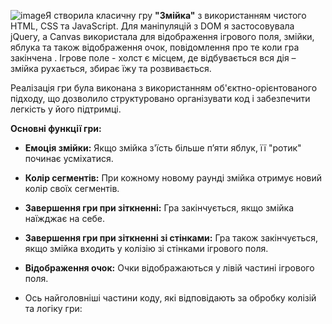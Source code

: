 ![image](https://github.com/user-attachments/assets/d17e7a21-a8c4-4f56-936a-b6eab0241e02)Я створила класичну гру **"Змійка"** з використанням чистого HTML, CSS та JavaScript.
Для маніпуляцій з DOM я застосовувала jQuery, а Canvas використала для відображення ігрового поля, змійки, яблука та також відображення очок, повідомлення про те коли гра закінчена . 
Ігрове поле - холст є місцем, де відбувається вся дія – змійка рухається, збирає їжу та розвивається.

Реалізація гри була виконана з використанням об'єктно-орієнтованого підходу, що дозволило структуровано організувати код і забезпечити легкість у його підтримці.

**Основні функції гри:**
* **Емоція змійки:** Якщо змійка з'їсть більше п’яти яблук, її "ротик" починає усміхатися.
* **Колір сегментів:** При кожному новому раунді змійка отримує новий колір своїх сегментів.
* **Завершення гри при зіткненні:** Гра закінчується, якщо змійка наїжджає на себе.
* **Завершення гри при зіткненні зі стінками:** Гра також закінчується, якщо змійка входить у колізію зі стінками ігрового поля.
* **Відображення очок:** Очки відображаються у лівій частині ігрового поля.

* Ось найголовніші частини коду, які відповідають за обробку колізій та логіку гри:
  
